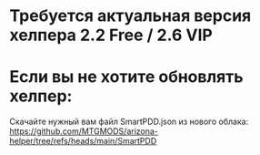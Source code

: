 # Требуется актуальная версия хелпера 2.2 Free / 2.6 VIP

# Если вы не хотите обновлять хелпер:
Скачайте нужный вам файл SmartPDD.json из нового облака:
https://github.com/MTGMODS/arizona-helper/tree/refs/heads/main/SmartPDD